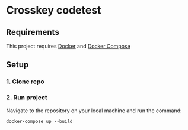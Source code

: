 # Crosskey codetest
## Requirements
This project requires [Docker](https://www.docker.com) and [Docker Compose](https://docs.docker.com/compose/)
## Setup
### 1. Clone repo
### 2. Run project
Navigate to the repository on your local machine and run the command:

`docker-compose up --build`